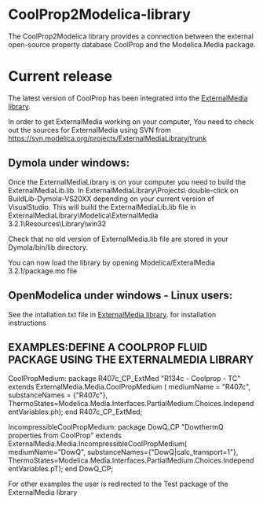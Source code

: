 CoolProp2Modelica-library
=========================
The CoolProp2Modelica library provides a connection between the external open-source property database CoolProp and the Modelica.Media package.

Current release
=========================
The latest version of CoolProp has been integrated into the [ExternalMedia library](https://github.com/modelica/ExternalMedia).

In order to get ExternalMedia working on your computer, You need to check out the sources for ExternalMedia using SVN from https://svn.modelica.org/projects/ExternalMediaLibrary/trunk

## Dymola under windows:
Once the ExternalMediaLibrary is on your computer you need to build the ExternalMediaLib.lib. In ExternalMediaLibrary\Projects\ double-click on BuildLib-Dymola-VS20XX depending on your current version of VisualStudio. This will build the ExternalMediaLib.lib file in ExternalMediaLibrary\Modelica\ExternalMedia 3.2.1\Resources\Library\win32

Check that no old version of ExternalMedia.lib file are stored in your Dymola/bin/lib directory.


You can now load the library by opening Modelica/ExteralMedia 3.2.1/package.mo file

## OpenModelica under windows - Linux users:

See the intallation.txt file in [ExternalMedia library](https://github.com/modelica/ExternalMedia). for installation instructions

## EXAMPLES:DEFINE A COOLPROP FLUID PACKAGE USING THE EXTERNALMEDIA LIBRARY

CoolPropMedium:
package R407c_CP_ExtMed "R134c - Coolprop - TC"
  extends ExternalMedia.Media.CoolPropMedium (
    mediumName = "R407c",
    substanceNames = {"R407c"},
    ThermoStates=Modelica.Media.Interfaces.PartialMedium.Choices.IndependentVariables.ph);
end R407c_CP_ExtMed;

IncompressibleCoolPropMedium:
package DowQ_CP "DowthermQ properties from CoolProp"
  extends ExternalMedia.Media.IncompressibleCoolPropMedium(
  mediumName="DowQ",
  substanceNames={"DowQ|calc_transport=1"},
  ThermoStates=Modelica.Media.Interfaces.PartialMedium.Choices.IndependentVariables.pT);
end DowQ_CP;

For other examples the user is redirected to the Test package of the ExternalMedia library
